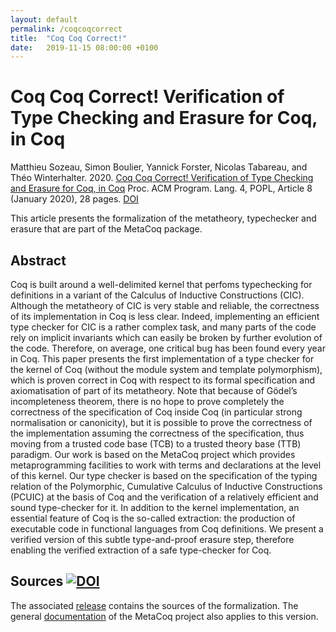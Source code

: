 ```yaml
---
layout: default
permalink: /coqcoqcorrect
title:  "Coq Coq Correct!"
date:   2019-11-15 08:00:00 +0100
---
```


Coq Coq Correct! Verification of Type Checking and Erasure for Coq, in Coq
===============

Matthieu Sozeau, Simon Boulier, Yannick Forster, Nicolas Tabareau, and Théo Winterhalter. 2020. 
[Coq Coq Correct! Verification of Type Checking and Erasure for Coq, in Coq](https://www.irif.fr/~sozeau/research/publications/Coq_Coq_Correct-POPL20.pdf) 
Proc. ACM Program. Lang. 4, POPL, Article 8 (January 2020), 28 pages. [DOI](https://doi.org/10.1145/3371076)

This article presents the formalization of the metatheory, typechecker and erasure that are part of the MetaCoq package.

Abstract
--------

Coq is built around a well-delimited kernel that perfoms typechecking for definitions in a variant of the Calculus of
Inductive Constructions (CIC). Although the metatheory of CIC is very stable and reliable, the correctness of its
implementation in Coq is less clear. Indeed, implementing an efficient type checker for CIC is a rather complex task,
and many parts of the code rely on implicit invariants which can easily be broken by further evolution of the code.
Therefore, on average, one critical bug has been found every year in Coq. This paper presents the first implementation
of a type checker for the kernel of Coq (without the module system and template polymorphism), which is proven correct
in Coq with respect to its formal specification and axiomatisation of part of its metatheory. Note that because of
Gödel’s incompleteness theorem, there is no hope to prove completely the correctness of the specification of Coq inside
Coq (in particular strong normalisation or canonicity), but it is possible to prove the correctness of the
implementation assuming the correctness of the specification, thus moving from a trusted code base (TCB) to a trusted
theory base (TTB) paradigm. Our work is based on the MetaCoq project which provides metaprogramming facilities to work
with terms and declarations at the level of this kernel. Our type checker is based on the specification of the typing
relation of the Polymorphic, Cumulative Calculus of Inductive Constructions (PCUIC) at the basis of Coq and the
verification of a relatively efficient and sound type-checker for it. In addition to the kernel implementation, an
essential feature of Coq is the so-called extraction: the production of executable code in functional languages from Coq
definitions. We present a verified version of this subtle type-and-proof erasure step, therefore enabling the verified
extraction of a safe type-checker for Coq.

Sources [![DOI](https://zenodo.org/badge/DOI/10.5281/zenodo.3544373.svg)](https://doi.org/10.5281/zenodo.3544373)
-------

The associated [release](https://zenodo.org/record/3544373/files/MetaCoq/metacoq-CoqCoqCorrect.zip?download=1)
contains the sources of the formalization. The general [documentation](documentation) of the MetaCoq project
also applies to this version.

[documentation]: https://metacoq.github.io/metacoq/#documentation